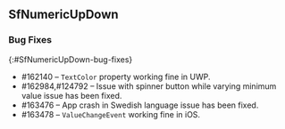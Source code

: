## SfNumericUpDown

### Bug Fixes
{:#SfNumericUpDown-bug-fixes} 

* \#162140 – `TextColor` property working fine in UWP.
* \#162984,\#124792 – Issue with spinner button while varying minimum value issue has been fixed.
* \#163476 – App crash in Swedish language issue has been fixed.
* \#163478 – `ValueChangeEvent` working fine in iOS.

